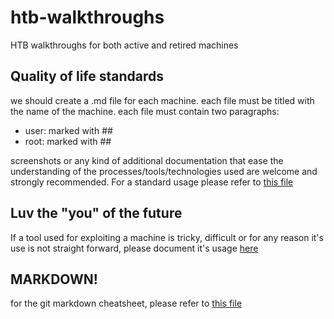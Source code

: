 # htb-walkthroughs
HTB walkthroughs for both active and retired machines

## Quality of life standards
we should create a .md file for each machine.
each file must be titled with the name of the machine.
each file must contain two paragraphs:

* user: marked with ##
* root: marked with ##

screenshots or any kind of additional documentation that ease the understanding of the processes/tools/technologies used are welcome and strongly recommended.
For a standard usage please refer to [this file](https://github.com/lucabodd/htb-walkthroughs/blob/main/Template.md)

## Luv the "you" of the future
If a tool used for exploiting a machine is tricky, difficult or for any reason it's use is not straight forward, please document it's usage [here](https://github.com/lucabodd/Pentesting-notes/tree/master)

## MARKDOWN!
for the git markdown cheatsheet, please refer to [this file](https://github.com/adam-p/markdown-here/wiki/Markdown-Cheatsheet)  
